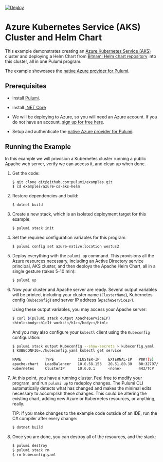 [![Deploy](https://get.pulumi.com/new/button.svg)](https://app.pulumi.com/new)

# Azure Kubernetes Service (AKS) Cluster and Helm Chart

This example demonstrates creating an [Azure Kubernetes Service (AKS)](https://docs.microsoft.com/en-us/azure/aks/)
cluster and deploying a Helm Chart from [Bitnami Helm chart repository](https://github.com/bitnami/charts)
into this cluster, all in one Pulumi program.

The example showcases the [native Azure provider for Pulumi](https://www.pulumi.com/docs/intro/cloud-providers/azure/).


## Prerequisites

- Install [Pulumi](https://www.pulumi.com/docs/get-started/install/).

- Install [.NET Core](https://dotnet.microsoft.com/download)

- We will be deploying to Azure, so you will need an Azure account. If
  you do not have an account, [sign up for free here](https://azure.microsoft.com/en-us/free/).

- Setup and authenticate the [native Azure provider for Pulumi](https://www.pulumi.com/docs/intro/cloud-providers/azure/setup/).


## Running the Example

In this example we will provision a Kubernetes cluster running a
public Apache web server, verify we can access it, and clean up when
done.

1.  Get the code:

    ```bash
    $ git clone git@github.com:pulumi/examples.git
    $ cd examples/azure-cs-aks-helm
    ```

2.  Restore dependencies and build:

    ```bash
    $ dotnet build
    ```

3.  Create a new stack, which is an isolated deployment target for this example:

    ```bash
    $ pulumi stack init
    ```

4.  Set the required configuration variables for this program:

    ```bash
    $ pulumi config set azure-native:location westus2
    ```

5.  Deploy everything with the `pulumi up` command. This provisions
    all the Azure resources necessary, including an Active Directory
    service principal, AKS cluster, and then deploys the Apache Helm
    Chart, all in a single gesture (takes 5-10 min):

    ```bash
    $ pulumi up
    ```

6.  Now your cluster and Apache server are ready. Several output
    variables will be printed, including your cluster name
    (`ClusterName`), Kubernetes config (`Kubeconfig`) and server IP
    address (`ApacheServiceIP`).

    Using these output variables, you may access your Apache server:

    ```bash
    $ curl $(pulumi stack output ApacheServiceIP)
    <html><body><h1>It works!</h1></body></html>
    ```

    And you may also configure your `kubectl` client using the
    `Kubeconfig` configuration:

    ```bash
    $ pulumi stack output Kubeconfig --show-secrets > kubeconfig.yaml
    $ KUBECONFIG=./kubeconfig.yaml kubectl get service

    NAME           TYPE           CLUSTER-IP    EXTERNAL-IP   PORT(S)                      AGE
    apache-chart   LoadBalancer   10.0.58.153   20.51.80.30   80:32707/TCP,443:32495/TCP   3m23s
    kubernetes     ClusterIP      10.0.0.1      <none>        443/TCP                      21m
    ```

7.  At this point, you have a running cluster. Feel free to modify
    your program, and run `pulumi up` to redeploy changes. The Pulumi
    CLI automatically detects what has changed and makes the minimal
    edits necessary to accomplish these changes. This could be
    altering the existing chart, adding new Azure or Kubernetes
    resources, or anything, really.

    TIP: if you make changes to the example code outside of an IDE,
    run the C# compiler after every change:

    ```bash
    $ dotnet build
    ```

8.  Once you are done, you can destroy all of the resources, and the
    stack:

    ```bash
    $ pulumi destroy
    $ pulumi stack rm
    $ rm kubeconfig.yaml
    ```
